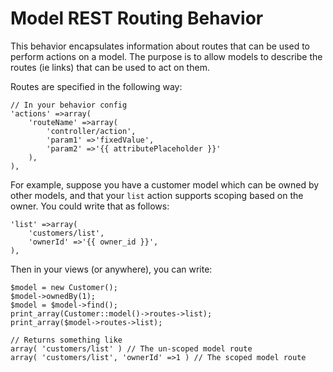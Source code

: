 # Model REST Routing Behavior

This behavior encapsulates information about routes that can be used
to perform actions on a model. The purpose is to allow models to describe
the routes (ie links) that can be used to act on them.

Routes are specified in the following way:

```
// In your behavior config
'actions' =>array(
    'routeName' =>array(
        'controller/action',
        'param1' =>'fixedValue',
        'param2' =>'{{ attributePlaceholder }}'
    ),
),
```

For example, suppose you have a customer model which can be owned by other models, and
that your `list` action supports scoping based on the owner. You could write
that as follows:

```
'list' =>array(
    'customers/list',
    'ownerId' =>'{{ owner_id }}',
),
```

Then in your views (or anywhere), you can write:

```
$model = new Customer();
$model->ownedBy(1);
$model = $model->find();
print_array(Customer::model()->routes->list);
print_array($model->routes->list);

// Returns something like
array( 'customers/list' ) // The un-scoped model route
array( 'customers/list', 'ownerId' =>1 ) // The scoped model route
```